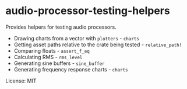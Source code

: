 # audio-processor-testing-helpers

Provides helpers for testing audio processors.

* Drawing charts from a vector with `plotters` - `charts`
* Getting asset paths relative to the crate being tested - `relative_path!`
* Comparing floats - `assert_f_eq`
* Calculating RMS - `rms_level`
* Generating sine buffers - `sine_buffer`
* Generating frequency response charts - `charts`

License: MIT
